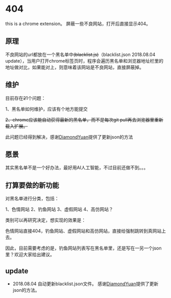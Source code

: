 # 404

this is a chrome extension。
屏蔽一些不良网站，打开后直接显示404。

## 原理

不良网站的url都放在一个黑名单中~~(blacklist.js)~~（blacklist.json 2018.08.04 update），当用户打开chrome标签页时，程序会遍历黑名单和浏览器地址栏里的地址做对比，如果能对上，则意味着该网站是不良网站，直接屏蔽掉。

## 维护

目前存在~~2~~1个问题：

1、黑名单如何维护，应该有个地方能提交

~~2、chrome应该能自动获得最新的黑名单，而不是每次git pull再去浏览器里重新载入扩展。~~

此问题已经得到解决，感谢[DiamondYuan](https://github.com/DiamondYuan)提供了更新json的方法

## 愿景

其实黑名单不是一个好办法，最好用AI人工智能，不过目前还做不到。。。

## 打算要做的新功能

对黑名单进行分类，包括：

1、色情网站
2、钓鱼网站
3、虚假网站
4、高仿网站？

类别可以再研究决定，想实现的效果是：

色情网站直接404，钓鱼网站、虚假网站和高仿网站，直接给强制跳转到真网站上去。

因此，目前需要考虑的是，钓鱼网站列表写在黑名单里，还是写在一另一个json里？欢迎大家给出建议。

## update 

* 2018.08.04
  自动更新blacklist.json文件。
  感谢[DiamondYuan](https://github.com/DiamondYuan)提供了更新json的方法。
